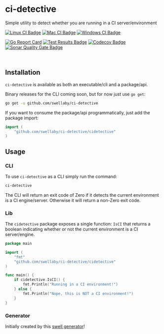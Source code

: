 # ci-detective
Simple utility to detect whether you are running in a CI server/environment

[![Linux CI Badge][linux-ci-badge]][linux-ci-url]
[![Mac CI Badge][mac-ci-badge]][mac-ci-url]
[![Windows CI Badge][windows-ci-badge]][windows-ci-url]  

[![Go Report Card][go-report-card-badge]][go-report-card-url]
[![Test Results Badge][tests-badge]][sonar-tests-url]
[![Codecov Badge][codecov-badge]][codecov-url]
[![Sonar Quality Gate Badge][sonar-quality-gate-badge]][sonar-url]  

<br />

## Installation
`ci-detective` is available as both an executable/cli and a package/api.

Binary releases for the CLI coming soon, but for now just use `go get`: 

```sh
go get -u github.com/swellaby/ci-detective
```

If you want to consume the package/api programmatically, just add the package import:

```go
import (
    "github.com/swellaby/ci-detective/cidetective"
)
```

## Usage
### CLI
To use `ci-detective` as a CLI simply run the command:

```sh
ci-detective
```

The CLI will return an exit code of Zero if it detects the current environment is a CI engine/server. Otherwise it will return a non-Zero exit code.

### Lib
The `cidetective` package exposes a single function: `IsCI` that returns a boolean indicating whether or not the current environment is a CI server/engine.

```go
package main

import (
    "fmt"
    "github.com/swellaby/ci-detective/cidetective"
)

func main() {
    if cidetective.IsCI() {
        fmt.Println("Running in a CI environment!")
    } else {
        fmt.Println("Nope, this is NOT a CI environment!")
    }
}
```


### Generator
Initially created by this [swell generator][parent-generator-url]!


[go-report-card-badge]: https://goreportcard.com/badge/github.com/swellaby/ci-detective
[go-report-card-url]: https://goreportcard.com/report/github.com/swellaby/ci-detective
[linux-ci-badge]: https://dev.azure.com/swellaby/OpenSource/_apis/build/status/captain-githook/captain-githook-PR-Linux?branchName=master&label=linux%20build
[linux-ci-url]: https://dev.azure.com/swellaby/OpenSource/_build/latest?definitionId=25
[mac-ci-badge]: https://dev.azure.com/swellaby/OpenSource/_apis/build/status/captain-githook/captain-githook-PR-Mac?branchName=master&label=mac%20build
[mac-ci-url]: https://dev.azure.com/swellaby/OpenSource/_build/latest?definitionId=26
[windows-ci-badge]: https://dev.azure.com/swellaby/OpenSource/_apis/build/status/captain-githook/captain-githook-PR-Windows?branchName=master&label=windows%20build
[windows-ci-url]: https://dev.azure.com/swellaby/OpenSource/_build/latest?definitionId=24
[codecov-badge]: https://img.shields.io/codecov/c/github/swellaby/ci-detective.svg
[codecov-url]: https://codecov.io/gh/swellaby/ci-detective
[tests-badge]: https://img.shields.io/appveyor/tests/swellaby/ci-detective.svg?label=unit%20tests
[sonar-quality-gate-badge]: https://sonarcloud.io/api/project_badges/measure?project=swellaby%3Aci-detective&metric=alert_status
[sonar-url]: https://sonarcloud.io/dashboard?id=swellaby%3Aci-detective
[sonar-tests-url]: https://sonarcloud.io/component_measures?id=swellaby%3Aci-detective&metric=tests
[parent-generator-url]: https://github.com/swellaby/generator-lets-go